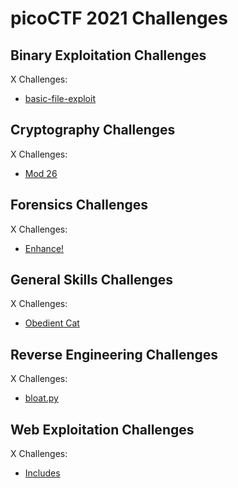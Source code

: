 # picoCTF 2021 Challenges

## Binary Exploitation Challenges

X Challenges:
- [basic-file-exploit](Binary_Exploitation/basic-file-exploit.md)

## Cryptography Challenges

X Challenges:
- [Mod 26](Cryptography/Mod_26.md)

## Forensics Challenges

X Challenges: 
- [Enhance!](Forensics/Enhance.md)

## General Skills Challenges

X Challenges: 
- [Obedient Cat](General_Skills/Obedient_Cat.md)

## Reverse Engineering Challenges

X Challenges:
- [bloat.py](Reverse_Engineering/bloat.py.md)


## Web Exploitation Challenges

X Challenges:
- [Includes](Web_Exploitation/Includes.md)
